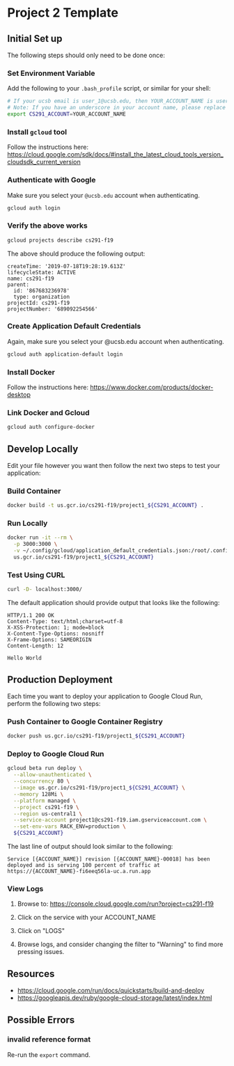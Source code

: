 # Project 2 Template

## Initial Set up

The following steps should only need to be done once:

### Set Environment Variable

Add the following to your `.bash_profile` script, or similar for your shell:

```sh
# If your ucsb email is user_1@ucsb.edu, then YOUR_ACCOUNT_NAME is user-1
# Note: If you have an underscore in your account name, please replace with a hypen.
export CS291_ACCOUNT=YOUR_ACCOUNT_NAME
```

### Install `gcloud` tool

Follow the instructions here:
https://cloud.google.com/sdk/docs/#install_the_latest_cloud_tools_version_cloudsdk_current_version

### Authenticate with Google

Make sure you select your `@ucsb.edu` account when authenticating.

```sh
gcloud auth login
```

### Verify the above works

```sh
gcloud projects describe cs291-f19
```

The above should produce the following output:

```
createTime: '2019-07-18T19:28:19.613Z'
lifecycleState: ACTIVE
name: cs291-f19
parent:
  id: '867683236978'
  type: organization
projectId: cs291-f19
projectNumber: '689092254566'
```

### Create Application Default Credentials

Again, make sure you select your @ucsb.edu account when authenticating.

```sh
gcloud auth application-default login
```

### Install Docker

Follow the instructions here: https://www.docker.com/products/docker-desktop

### Link Docker and Gcloud

```sh
gcloud auth configure-docker
```

## Develop Locally

Edit your file however you want then follow the next two steps to test your
application:

### Build Container

```sh
docker build -t us.gcr.io/cs291-f19/project1_${CS291_ACCOUNT} .
```

### Run Locally

```sh
docker run -it --rm \
  -p 3000:3000 \
  -v ~/.config/gcloud/application_default_credentials.json:/root/.config/gcloud/application_default_credentials.json \
  us.gcr.io/cs291-f19/project1_${CS291_ACCOUNT}
```

### Test Using CURL

```sh
curl -D- localhost:3000/
```

The default application should provide output that looks like the following:

```http
HTTP/1.1 200 OK
Content-Type: text/html;charset=utf-8
X-XSS-Protection: 1; mode=block
X-Content-Type-Options: nosniff
X-Frame-Options: SAMEORIGIN
Content-Length: 12

Hello World
```

## Production Deployment

Each time you want to deploy your application to Google Cloud Run, perform the
following two steps:

### Push Container to Google Container Registry

```sh
docker push us.gcr.io/cs291-f19/project1_${CS291_ACCOUNT}
```

### Deploy to Google Cloud Run

```sh
gcloud beta run deploy \
  --allow-unauthenticated \
  --concurrency 80 \
  --image us.gcr.io/cs291-f19/project1_${CS291_ACCOUNT} \
  --memory 128Mi \
  --platform managed \
  --project cs291-f19 \
  --region us-central1 \
  --service-account project1@cs291-f19.iam.gserviceaccount.com \
  --set-env-vars RACK_ENV=production \
  ${CS291_ACCOUNT}
```

The last line of output should look similar to the following:

```
Service [{ACCOUNT_NAME}] revision [{ACCOUNT_NAME}-00018] has been deployed and is serving 100 percent of traffic at https://{ACCOUNT_NAME}-fi6eeq56la-uc.a.run.app
```

### View Logs

1. Browse to: https://console.cloud.google.com/run?project=cs291-f19

2. Click on the service with your ACCOUNT_NAME

3. Click on "LOGS"

4. Browse logs, and consider changing the filter to "Warning" to find more pressing issues.

## Resources

- https://cloud.google.com/run/docs/quickstarts/build-and-deploy
- https://googleapis.dev/ruby/google-cloud-storage/latest/index.html

## Possible Errors

### invalid reference format

Re-run the `export` command.
